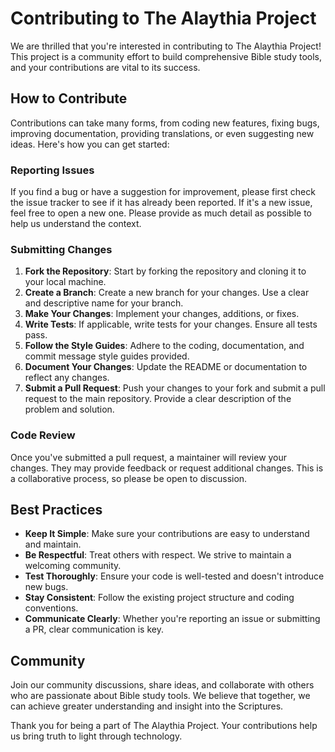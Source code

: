 # Contributing to The Alaythia Project

We are thrilled that you're interested in contributing to The Alaythia Project! This project is a community effort to build comprehensive Bible study tools, and your contributions are vital to its success.

## How to Contribute

Contributions can take many forms, from coding new features, fixing bugs, improving documentation, providing translations, or even suggesting new ideas. Here's how you can get started:

### Reporting Issues

If you find a bug or have a suggestion for improvement, please first check the issue tracker to see if it has already been reported. If it's a new issue, feel free to open a new one. Please provide as much detail as possible to help us understand the context.

### Submitting Changes

1. **Fork the Repository**: Start by forking the repository and cloning it to your local machine.
2. **Create a Branch**: Create a new branch for your changes. Use a clear and descriptive name for your branch.
3. **Make Your Changes**: Implement your changes, additions, or fixes.
4. **Write Tests**: If applicable, write tests for your changes. Ensure all tests pass.
5. **Follow the Style Guides**: Adhere to the coding, documentation, and commit message style guides provided.
6. **Document Your Changes**: Update the README or documentation to reflect any changes.
7. **Submit a Pull Request**: Push your changes to your fork and submit a pull request to the main repository. Provide a clear description of the problem and solution.

### Code Review

Once you've submitted a pull request, a maintainer will review your changes. They may provide feedback or request additional changes. This is a collaborative process, so please be open to discussion.

## Best Practices

- **Keep It Simple**: Make sure your contributions are easy to understand and maintain.
- **Be Respectful**: Treat others with respect. We strive to maintain a welcoming community.
- **Test Thoroughly**: Ensure your code is well-tested and doesn't introduce new bugs.
- **Stay Consistent**: Follow the existing project structure and coding conventions.
- **Communicate Clearly**: Whether you're reporting an issue or submitting a PR, clear communication is key.

## Community

Join our community discussions, share ideas, and collaborate with others who are passionate about Bible study tools. We believe that together, we can achieve greater understanding and insight into the Scriptures.

Thank you for being a part of The Alaythia Project. Your contributions help us bring truth to light through technology.
